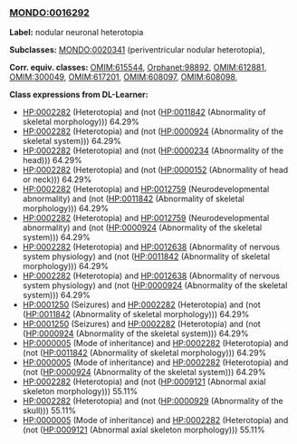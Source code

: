 
### [MONDO:0016292](http://purl.obolibrary.org/obo/MONDO_0016292)
**Label:** nodular neuronal heterotopia

**Subclasses:** [MONDO:0020341](http://purl.obolibrary.org/obo/MONDO_0020341) (periventricular nodular heterotopia), 

**Corr. equiv. classes:** [OMIM:615544](http://purl.obolibrary.org/obo/OMIM_615544), [Orphanet:98892](http://www.orpha.net/ORDO/Orphanet_98892), [OMIM:612881](http://purl.obolibrary.org/obo/OMIM_612881), [OMIM:300049](http://purl.obolibrary.org/obo/OMIM_300049), [OMIM:617201](http://purl.obolibrary.org/obo/OMIM_617201), [OMIM:608097](http://purl.obolibrary.org/obo/OMIM_608097), [OMIM:608098](http://purl.obolibrary.org/obo/OMIM_608098), 

**Class expressions from DL-Learner:**

- [HP:0002282](http://purl.obolibrary.org/obo/HP_0002282) (Heterotopia) and (not ([HP:0011842](http://purl.obolibrary.org/obo/HP_0011842) (Abnormality of skeletal morphology))) 64.29%
- [HP:0002282](http://purl.obolibrary.org/obo/HP_0002282) (Heterotopia) and (not ([HP:0000924](http://purl.obolibrary.org/obo/HP_0000924) (Abnormality of the skeletal system))) 64.29%
- [HP:0002282](http://purl.obolibrary.org/obo/HP_0002282) (Heterotopia) and (not ([HP:0000234](http://purl.obolibrary.org/obo/HP_0000234) (Abnormality of the head))) 64.29%
- [HP:0002282](http://purl.obolibrary.org/obo/HP_0002282) (Heterotopia) and (not ([HP:0000152](http://purl.obolibrary.org/obo/HP_0000152) (Abnormality of head or neck))) 64.29%
- [HP:0002282](http://purl.obolibrary.org/obo/HP_0002282) (Heterotopia) and [HP:0012759](http://purl.obolibrary.org/obo/HP_0012759) (Neurodevelopmental abnormality) and (not ([HP:0011842](http://purl.obolibrary.org/obo/HP_0011842) (Abnormality of skeletal morphology))) 64.29%
- [HP:0002282](http://purl.obolibrary.org/obo/HP_0002282) (Heterotopia) and [HP:0012759](http://purl.obolibrary.org/obo/HP_0012759) (Neurodevelopmental abnormality) and (not ([HP:0000924](http://purl.obolibrary.org/obo/HP_0000924) (Abnormality of the skeletal system))) 64.29%
- [HP:0002282](http://purl.obolibrary.org/obo/HP_0002282) (Heterotopia) and [HP:0012638](http://purl.obolibrary.org/obo/HP_0012638) (Abnormality of nervous system physiology) and (not ([HP:0011842](http://purl.obolibrary.org/obo/HP_0011842) (Abnormality of skeletal morphology))) 64.29%
- [HP:0002282](http://purl.obolibrary.org/obo/HP_0002282) (Heterotopia) and [HP:0012638](http://purl.obolibrary.org/obo/HP_0012638) (Abnormality of nervous system physiology) and (not ([HP:0000924](http://purl.obolibrary.org/obo/HP_0000924) (Abnormality of the skeletal system))) 64.29%
- [HP:0001250](http://purl.obolibrary.org/obo/HP_0001250) (Seizures) and [HP:0002282](http://purl.obolibrary.org/obo/HP_0002282) (Heterotopia) and (not ([HP:0011842](http://purl.obolibrary.org/obo/HP_0011842) (Abnormality of skeletal morphology))) 64.29%
- [HP:0001250](http://purl.obolibrary.org/obo/HP_0001250) (Seizures) and [HP:0002282](http://purl.obolibrary.org/obo/HP_0002282) (Heterotopia) and (not ([HP:0000924](http://purl.obolibrary.org/obo/HP_0000924) (Abnormality of the skeletal system))) 64.29%
- [HP:0000005](http://purl.obolibrary.org/obo/HP_0000005) (Mode of inheritance) and [HP:0002282](http://purl.obolibrary.org/obo/HP_0002282) (Heterotopia) and (not ([HP:0011842](http://purl.obolibrary.org/obo/HP_0011842) (Abnormality of skeletal morphology))) 64.29%
- [HP:0000005](http://purl.obolibrary.org/obo/HP_0000005) (Mode of inheritance) and [HP:0002282](http://purl.obolibrary.org/obo/HP_0002282) (Heterotopia) and (not ([HP:0000924](http://purl.obolibrary.org/obo/HP_0000924) (Abnormality of the skeletal system))) 64.29%
- [HP:0002282](http://purl.obolibrary.org/obo/HP_0002282) (Heterotopia) and (not ([HP:0009121](http://purl.obolibrary.org/obo/HP_0009121) (Abnormal axial skeleton morphology))) 55.11%
- [HP:0002282](http://purl.obolibrary.org/obo/HP_0002282) (Heterotopia) and (not ([HP:0000929](http://purl.obolibrary.org/obo/HP_0000929) (Abnormality of the skull))) 55.11%
- [HP:0000005](http://purl.obolibrary.org/obo/HP_0000005) (Mode of inheritance) and [HP:0002282](http://purl.obolibrary.org/obo/HP_0002282) (Heterotopia) and (not ([HP:0009121](http://purl.obolibrary.org/obo/HP_0009121) (Abnormal axial skeleton morphology))) 55.11%


